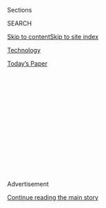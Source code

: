 <div id="app">

<div>

<div>

<div>

<div class="NYTAppHideMasthead css-1q2w90k e1suatyy0">

<div class="section css-ui9rw0 e1suatyy2">

<div class="css-eph4ug er09x8g0">

<div class="css-6n7j50">

</div>

<span class="css-1dv1kvn">Sections</span>

<div class="css-10488qs">

<span class="css-1dv1kvn">SEARCH</span>

</div>

[Skip to content](#site-content)[Skip to site
index](#site-index)

</div>

<div id="masthead-section-label" class="css-1wr3we4 eaxe0e00">

[Technology](https://www.nytimes.com/section/technology)

</div>

<div class="css-10698na e1huz5gh0">

</div>

</div>

<div id="masthead-bar-one" class="section hasLinks css-15hmgas e1csuq9d3">

<div class="css-uqyvli e1csuq9d0">

</div>

<div class="css-1uqjmks e1csuq9d1">

</div>

<div class="css-9e9ivx">

[](https://myaccount.nytimes.com/auth/login?response_type=cookie&client_id=vi)

</div>

<div class="css-1bvtpon e1csuq9d2">

[Today’s
Paper](https://www.nytimes.com/section/todayspaper)

</div>

</div>

</div>

</div>

<div data-aria-hidden="false">

<div id="site-content" data-role="main">

<div>

<div class="css-1aor85t" style="opacity:0.000000001;z-index:-1;visibility:hidden">

<div class="css-1hqnpie">

<div class="css-epjblv">

<span class="css-17xtcya">[Technology](/section/technology)</span><span class="css-x15j1o">|</span><span class="css-fwqvlz">Universities
and Tech Giants Back National Cloud Computing
Project</span>

</div>

<div class="css-k008qs">

<div class="css-1iwv8en">

<span class="css-18z7m18"></span>

<div>

</div>

</div>

<span class="css-1n6z4y">https://nyti.ms/3g8FqsI</span>

<div class="css-1705lsu">

<div class="css-4xjgmj">

<div class="css-4skfbu" data-role="toolbar" data-aria-label="Social Media Share buttons, Save button, and Comments Panel with current comment count" data-testid="share-tools">

  - 
  - 
  - 
  - 
    
    <div class="css-6n7j50">
    
    </div>

  - 

</div>

</div>

</div>

</div>

</div>

</div>

<div id="NYT_TOP_BANNER_REGION" class="css-13pd83m">

</div>

<div id="top-wrapper" class="css-1sy8kpn">

<div id="top-slug" class="css-l9onyx">

Advertisement

</div>

[Continue reading the main
story](#after-top)

<div class="ad top-wrapper" style="text-align:center;height:100%;display:block;min-height:250px">

<div id="top" class="place-ad" data-position="top" data-size-key="top">

</div>

</div>

<div id="after-top">

</div>

</div>

<div>

<div id="sponsor-wrapper" class="css-1hyfx7x">

<div id="sponsor-slug" class="css-19vbshk">

Supported by

</div>

[Continue reading the main
story](#after-sponsor)

<div id="sponsor" class="ad sponsor-wrapper" style="text-align:center;height:100%;display:block">

</div>

<div id="after-sponsor">

</div>

</div>

<div class="css-186x18t">

</div>

<div class="css-1vkm6nb ehdk2mb0">

# Universities and Tech Giants Back National Cloud Computing Project

</div>

A proposal to give scientists access to huge data sets and powerful
computers.

<div class="css-79elbk" data-testid="photoviewer-wrapper">

<div class="css-z3e15g" data-testid="photoviewer-wrapper-hidden">

</div>

<div class="css-1a48zt4 ehw59r15" data-testid="photoviewer-children">

![<span class="css-16f3y1r e13ogyst0" data-aria-hidden="true"> John
Etchemendy and Fei-Fei Li, co-directors of the Stanford Institute for
Human-Centered Artificial Intelligence, have proposed an ambitious
National Research
Cloud.</span><span class="css-cnj6d5 e1z0qqy90" itemprop="copyrightHolder"><span class="css-1ly73wi e1tej78p0">Credit...</span><span><span>Peter
DaSilva/The Washington Post, via Getty
Images</span></span></span>](https://static01.nyt.com/images/2020/06/30/business/30cloud/30cloud-articleLarge.jpg?quality=75&auto=webp&disable=upscale)

</div>

</div>

<div class="css-18e8msd">

<div class="css-vp77d3 epjyd6m0">

<div class="css-hus3qt ey68jwv0" data-aria-hidden="true">

[![Steve
Lohr](https://static01.nyt.com/images/2018/02/20/multimedia/author-steve-lohr/author-steve-lohr-thumbLarge.jpg
"Steve Lohr")](https://www.nytimes.com/by/steve-lohr)

</div>

<div class="css-1baulvz">

By [<span class="css-1baulvz last-byline" itemprop="name">Steve
Lohr</span>](https://www.nytimes.com/by/steve-lohr)

</div>

</div>

  - June 30,
    2020

  - 
    
    <div class="css-4xjgmj">
    
    <div class="css-d8bdto" data-role="toolbar" data-aria-label="Social Media Share buttons, Save button, and Comments Panel with current comment count" data-testid="share-tools">
    
      - 
      - 
      - 
      - 
        
        <div class="css-6n7j50">
        
        </div>
    
      - 
    
    </div>
    
    </div>

</div>

</div>

<div class="section meteredContent css-1r7ky0e" name="articleBody" itemprop="articleBody">

<div class="css-1fanzo5 StoryBodyCompanionColumn">

<div class="css-53u6y8">

Leading universities and major technology companies agreed on Tuesday to
back a new project intended to give academics and other scientists
access to the computing resources now available mainly to a few tech
giants.

The initiative, the National Research Cloud, has received bipartisan
support in both the House and the Senate. Lawmakers in both houses have
[proposed bills that would create a task
force](https://eshoo.house.gov/media/press-releases/reps-eshoo-gonzalez-sherrill-introduce-bipartisan-bicameral-legislation-develop)
of government science leaders, academics and industry representatives to
outline a plan to create and fund a national research cloud.

This program would give academic scientists access to the cloud data
centers of the tech giants, and to public data sets for research.

Several universities, including Stanford, Carnegie Mellon and Ohio
State, and tech companies including Google, Amazon and IBM backed the
idea as well on Tuesday. The organizations declared their support for
the creation of a research cloud and their willingness to participate in
the project.

</div>

</div>

<div class="css-1fanzo5 StoryBodyCompanionColumn">

<div class="css-53u6y8">

The research cloud, though a conceptual blueprint at this stage, is
another sign of the largely effective campaign by universities and tech
companies to persuade the American government to increase government
backing for research into artificial intelligence. The Trump
administration, while cutting research elsewhere, has proposed [doubling
federal spending on A.I.
research](https://insight.ieeeusa.org/articles/fy-2021-rd-budget-proposal/)
by 2022.

Fueling the increased government backing is the recognition that A.I.
technology is essential to national security and economic
competitiveness. The national cloud legislation will be proposed as an
amendment to this year’s defense budget authorization.

“We have a real challenge in our country from China in terms of what
they are doing with A.I.,” said Representative Anna G. Eshoo, Democrat
of California, a sponsor of the bill.

Funding for the project, the terms for paying the cloud providers and
what data might be available would be up to the task force and Congress.

“This is a logical first step,” said Senator Rob Portman, Republican of
Ohio, another sponsor of the proposed law. “The task force is going to
have to grapple with how you pay for it and how you govern it. But you
shouldn’t have to work at Google to have access to this technology.”

</div>

</div>

<div class="css-1fanzo5 StoryBodyCompanionColumn">

<div class="css-53u6y8">

The national research cloud would address a problem that is a byproduct
of impressive progress in recent years. The striking gains made in tasks
like language understanding, computer vision, game playing and
common-sense reasoning have been attained thanks to a branch of A.I.
called deep learning.

That technology increasingly requires immense computing firepower. [A
report last year](https://arxiv.org/pdf/1907.10597.pdf) from the Allen
Institute for Artificial Intelligence, working with data from OpenAI,
another artificial intelligence lab, observed that the volume of
calculations needed to be a leader in advanced A.I. had soared an
estimated 300,000 times in the previous six years. The cost of training
deep learning models, cycling endlessly through troves of data, can be
millions of dollars.

The cost and need for vast computing resources are putting some
cutting-edge A.I. research beyond the reach of academics. Only the tech
giants like Google, Amazon and Microsoft can spend billions a year on
data centers that are often the size of a football field, housing rack
upon rack with hundreds of thousands of computers.

So there has been a brain drain of computer scientists from universities
to the big tech companies, lured by access to their cloud data centers
as well as lucrative pay packages. The worry is that academic research —
the seed corn of future breakthroughs — is being shortchanged.

Academic work can be crucial particularly in areas where profits are not
on the immediate horizon. That was the story with deep learning, which
dates to the 1980s. A small band of academics nurtured the field for
years. Only since 2012, with enough computing power and data, did deep
learning really take off.

There have been smaller efforts for university research to tap into the
big tech clouds. But the current concept of an ambitious public-private
partnership for a [National Research
Cloud](https://hai.stanford.edu/blog/national-research-cloud-ensuring-continuation-american-innovation)
came in March from John Etchemendy and Fei-Fei Li, co-directors of the
Stanford Institute for Human-Centered Artificial Intelligence.

They posted their idea online and sought support from other
universities. The academics then promoted the idea to their political
representatives and industry contacts.

</div>

</div>

<div class="css-1fanzo5 StoryBodyCompanionColumn">

<div class="css-53u6y8">

The federal government has long backed major research projects like
particle accelerators for high-energy physics in the 1960s and
supercomputing centers in the 1980s.

But in the past, the government built the labs and facilities. The
research cloud would use the cloud factories of the tech companies.
Academic scientists would be government-subsidized customers of the tech
giants, perhaps at rates below those charged to their business
customers.

Many university researchers say that buying rather than building is the
only sensible path, given the daunting cost of hyper-scale data centers.

“We need to get scientific research on the public cloud,” said Ed
Lazowska, a professor at the University of Washington. “We have to hitch
ourselves to that wagon. It’s the only way to keep up.”

</div>

</div>

<div>

</div>

</div>

<div>

</div>

<div>

</div>

<div>

</div>

<div>

<div id="bottom-wrapper" class="css-1ede5it">

<div id="bottom-slug" class="css-l9onyx">

Advertisement

</div>

[Continue reading the main
story](#after-bottom)

<div id="bottom" class="ad bottom-wrapper" style="text-align:center;height:100%;display:block;min-height:90px">

</div>

<div id="after-bottom">

</div>

</div>

</div>

</div>

</div>

## Site Index

<div>

</div>

## Site Information Navigation

  - [© <span>2020</span> <span>The New York Times
    Company</span>](https://help.nytimes.com/hc/en-us/articles/115014792127-Copyright-notice)

<!-- end list -->

  - [NYTCo](https://www.nytco.com/)
  - [Contact
    Us](https://help.nytimes.com/hc/en-us/articles/115015385887-Contact-Us)
  - [Work with us](https://www.nytco.com/careers/)
  - [Advertise](https://nytmediakit.com/)
  - [T Brand Studio](http://www.tbrandstudio.com/)
  - [Your Ad
    Choices](https://www.nytimes.com/privacy/cookie-policy#how-do-i-manage-trackers)
  - [Privacy](https://www.nytimes.com/privacy)
  - [Terms of
    Service](https://help.nytimes.com/hc/en-us/articles/115014893428-Terms-of-service)
  - [Terms of
    Sale](https://help.nytimes.com/hc/en-us/articles/115014893968-Terms-of-sale)
  - [Site
    Map](https://spiderbites.nytimes.com)
  - [Help](https://help.nytimes.com/hc/en-us)
  - [Subscriptions](https://www.nytimes.com/subscription?campaignId=37WXW)

</div>

</div>

</div>

</div>
